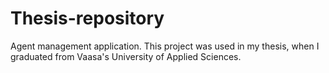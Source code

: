 # Thesis-repository
Agent management application. This project was used in my thesis, when I graduated from Vaasa's University of Applied Sciences.
